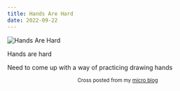 ```yaml
---
title: Hands Are Hard
date: 2022-09-22
---
```

![Hands Are Hard](/79b78ee6ac.jpg)

<p>Hands are hard</p>
<p>Need to come up with a way of practicing drawing hands</p>



<center><small>Cross posted from my <a href='http://micro.blog/joshnicholas'>micro blog</a></small></center>

    